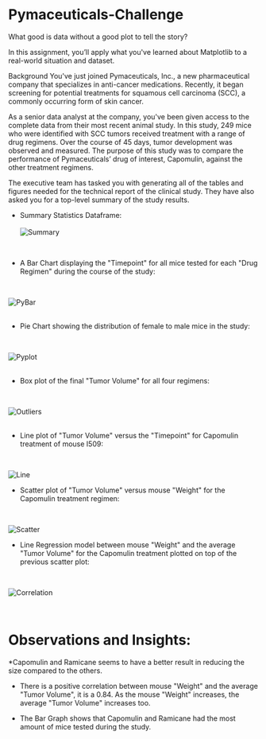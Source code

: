 # Pymaceuticals-Challenge

What good is data without a good plot to tell the story?

In this assignment, you’ll apply what you've learned about Matplotlib to a real-world situation and dataset.

Background
You've just joined Pymaceuticals, Inc., a new pharmaceutical company that specializes in anti-cancer medications. Recently, it began screening for potential treatments for squamous cell carcinoma (SCC), a commonly occurring form of skin cancer.

As a senior data analyst at the company, you've been given access to the complete data from their most recent animal study. In this study, 249 mice who were identified with SCC tumors received treatment with a range of drug regimens. Over the course of 45 days, tumor development was observed and measured. The purpose of this study was to compare the performance of Pymaceuticals’ drug of interest, Capomulin, against the other treatment regimens.

The executive team has tasked you with generating all of the tables and figures needed for the technical report of the clinical study. They have also asked you for a top-level summary of the study results.



* Summary Statistics Dataframe: <br>
  <br>
 ![Summary](https://github.com/user-attachments/assets/989ba466-eb6d-4a03-aea3-42b6a332448c) <br>
<br>

* A Bar Chart displaying the "Timepoint" for all mice tested for each "Drug Regimen" during the course of the study:
 <br>
 
![PyBar](https://github.com/user-attachments/assets/7911268f-e001-44d0-8283-3d09d8ea2916) <br>
 <br>
 
* Pie Chart showing the distribution of female to male mice in the study:
 <br>
 
![Pyplot](https://github.com/user-attachments/assets/4429d64e-40ff-4f2b-b0a8-c3b51fd85d20) <br>
 <br>

* Box plot of the final "Tumor Volume" for all four regimens:
 <br>

![Outliers](https://github.com/user-attachments/assets/b7e632c5-d7fc-4959-8f2c-f08048b3f7cb) <br>
 <br>

* Line plot of "Tumor Volume" versus the "Timepoint" for Capomulin treatment of mouse I509:
 <br>

![Line](https://github.com/user-attachments/assets/42f038d4-64be-4399-9523-33f831b8430e) <br>


* Scatter plot of "Tumor Volume" versus mouse "Weight" for the Capomulin treatment regimen:
 <br>

![Scatter](https://github.com/user-attachments/assets/e7d4d9db-c8db-4687-aae1-0ec2d1d7a65e) <br>


* Line Regression model between mouse "Weight" and the average "Tumor Volume" for the Capomulin treatment plotted on top of the previous scatter plot:
 <br>

![Correlation](https://github.com/user-attachments/assets/b6bf4297-6aa5-4590-8560-998d3b64bef1) <br>

 <br>

# Observations and Insights:

  *Capomulin and Ramicane seems to have a better result in reducing the size compared to the others.

  * There is a positive correlation between mouse "Weight" and the average "Tumor Volume", it is a 0.84. As the mouse "Weight" increases, the average "Tumor Volume" increases too.

  * The Bar Graph shows that Capomulin and Ramicane had the most amount of mice tested during the study.
